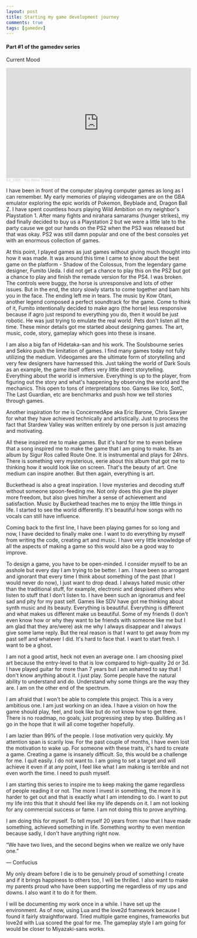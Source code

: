 ```yaml
---
layout: post
title: Starting my game development journey
comments: true
tags: [gamedev]
---
```


#### Part #1 of the gamedev series

Current Mood
<iframe width="100%" height="300" scrolling="no" frameborder="no" allow="autoplay" src="https://w.soundcloud.com/player/?url=https%3A//api.soundcloud.com/tracks/142107352&color=%23000000&auto_play=true&hide_related=false&show_comments=true&show_user=true&show_reposts=false&show_teaser=true&visual=true"></iframe><div style="font-size: 10px; color: #cccccc;line-break: anywhere;word-break: normal;overflow: hidden;white-space: nowrap;text-overflow: ellipsis; font-family: Interstate,Lucida Grande,Lucida Sans Unicode,Lucida Sans,Garuda,Verdana,Tahoma,sans-serif;font-weight: 100;"><a href="https://soundcloud.com/kit-valentine" title="Kit_1998" target="_blank" style="color: #cccccc; text-decoration: none;">Kit_1998</a> · <a href="https://soundcloud.com/kit-valentine/you-were-there-ico" title="You Were There (ICO)" target="_blank" style="color: #cccccc; text-decoration: none;">You Were There (ICO)</a></div>

I have been in front of the computer playing computer games as long as I can remember. My early memories of playing videogames are on the GBA emulator exploring the epic worlds of Pokemon, Beyblade and, Dragon Ball Z. I have spent countless hours playing Wild Ambition on my neighbor's Playstation 1. After many fights and nirahara samarams (hunger strikes), my dad finally decided to buy us a Playstation 2 but we were a little late to the party cause we got our hands on the PS2 when the PS3 was released but that was okay. PS2 was still damn popular and one of the best consoles yet with an enormous collection of games. 

At this point, I played games as just games without giving much thought into how it was made. It was around this time I came to know about the best game on the platform - Shadow of the Colossus, from the legendary game designer, Fumito Ueda. I did not get a chance to play this on the PS2 but got a chance to play and finish the remade version for the PS4. I was broken. The controls were buggy, the horse is unresponsive and lots of other issues. But in the end, the story slowly starts to come together and bam hits you in the face. The ending left me in tears. The music by Kow Otani, another legend composed a perfect soundtrack for the game. Come to think of it, Fumito intentionally decided to make agro (the horse) less responsive because if agro just respond to everything you do, then it would be just robotic. He was just trying to emulate the real world. Pets don't listen all the time. These minor details got me started about designing games. The art, music, code, story, gameplay which goes into these is insane.

I am also a big fan of Hidetaka-san and his work. The Soulsbourne series and Sekiro push the limitation of games. I find many games today not fully utilizing the medium. Videogames are the ultimate form of storytelling and very few designers have harnessed this. Just taking the world of Dark Souls as an example, the game itself offers very little direct storytelling. Everything about the world is immersive. Everything is up to the player, from figuring out the story and what's happening by observing the world and the mechanics. This open to tons of interpretations too. Games like Ico, SotC, The Last Guardian, etc are benchmarks and push how we tell stories through games.

Another inspiration for me is ConcernedApe aka Eric Barone, Chris Sawyer for what they have achieved technically and artistically. Just to process the fact that Stardew Valley was written entirely by one person is just amazing and motivating. 

All these inspired me to make games. But it's hard for me to even believe that a song inspired me to make the game that I am going to make. Its an album by Sigur Ros called Route One. It is instrumental and plays for 24hrs. There is something very mysterious, eerie about this album that got me to thinking how it would look like on screen. That's the beauty of art. One medium can inspire another. But then again, everything is art. 

Buckethead is also a great inspiration. I love mysteries and decoding stuff without someone spoon-feeding me. Not only does this give the player more freedom, but also gives him/her a sense of achievement and satisfaction. Music by Buckethead teaches me to enjoy the little things in life. I started to see the world differently. It's beautiful how songs with no vocals can still have influence. 

Coming back to the first line, I have been playing games for so long and now, I have decided to finally make one. I want to do everything by myself from writing the code, creating art and music. I have very little knowledge of all the aspects of making a game so this would also be a good way to improve.

To design a game, you have to be open-minded. I consider myself to be an asshole but every day I am trying to be better. I am. I have been so arrogant and ignorant that every time I think about something of the past (that I would never do now), I just want to drop dead. I always hated music other than the traditional stuff, for example, electronic and despised others who listen to stuff that I don't listen to. I have been such an ignoramus and feel sad and pity for my past self. Games like SDV have got me thinking about synth music and its beauty. Everything is beautiful. Everything is different and what makes us different make us beautiful. Some of my friends (I don't even know how or why they want to be friends with someone like me but I am glad that they are/were) ask me why I always disappear and I always give some lame reply. But the real reason is that I want to get away from my past self and whatever I did. It's hard to face that. I want to start fresh. I want to be a ghost.

I am not a good artist, heck not even an average one. I am choosing pixel art because the entry-level to that is low compared to high-quality 2d or 3d. I have played guitar for more than 7 years but I am ashamed to say that I don't know anything about it. I just play. Some people have the natural ability to understand and do. Understand why some things are the way they are. I am on the other end of the spectrum.

I am afraid that I won't be able to complete this project. This is a very ambitious one. I am just working on an idea. I have a vision on how the game should play, feel, and look like but do not know how to get there. There is no roadmap, no goals; just progressing step by step. Building as I go in the hope that it will all come together hopefully.

I am lazier than 99% of the people. I lose motivation very quickly. My attention span is scarily low. For the past couple of months, I have even lost the motivation to wake up. For someone with these traits, it's hard to create a game. Creating a game is insanely difficult. So, this would be a challenge for me. I quit easily. I do not want to. I am going to set a target and will achieve it even if at any point, I feel like what I am making is terrible and not even worth the time. I need to push myself.

I am starting this series to inspire me to keep making the game regardless of people reading it or not. The more I invest in something, the more it is harder to get out and that is exactly what I am intending to do. I want to put my life into this that it should feel like my life depends on it. I am not looking for any commercial success or fame. I am not doing this to prove anything.

I am doing this for myself. To tell myself 20 years from now that I have made something, achieved something in life. Something worthy to even mention because sadly, I don't have anything right now. 

“We have two lives, and the second begins when we realize we only have one.”

― Confucius 

My only dream before I die is to be genuinely proud of something I create and if it brings happiness to others too, I will be thrilled. I also want to make my parents proud who have been supporting me regardless of my ups and downs. I also want it to do it for them.

I will be documenting my work once in a while. I have set up the environment. As of now, using Lua and the love2d framework because I found it fairly straightforward. Tried multiple game engines, frameworks but love2d with Lua scored the goal for me. The gameplay style I am going for would be closer to Miyazaki-sans works. 